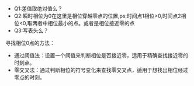 - Q1:差值取绝对值么？
- Q2:瞬时相位为0在这里是相位穿越零点的位置,ps:时间点1相位>0,时间点2相位<0,取两者中相位最小的点。或者是相位接近零的点
- Q3:写表头么？

寻找相位0点的方法：
- 通过阈值法：设置一个阈值来判断相位是否接近零，适用于精确查找接近零的时刻点。
- 零交叉法：通过判断相位的符号变化来查找零交叉点，适用于想找出相位经过零点的时刻。



